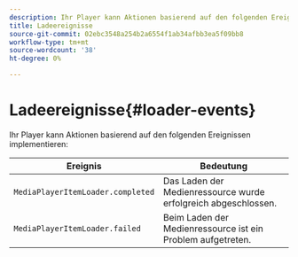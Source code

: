 ```yaml
---
description: Ihr Player kann Aktionen basierend auf den folgenden Ereignissen implementieren
title: Ladeereignisse
source-git-commit: 02ebc3548a254b2a6554f1ab34afbb3ea5f09bb8
workflow-type: tm+mt
source-wordcount: '38'
ht-degree: 0%

---
```


# Ladeereignisse{#loader-events}

Ihr Player kann Aktionen basierend auf den folgenden Ereignissen implementieren:

| Ereignis | Bedeutung |
|---|---|
| `MediaPlayerItemLoader.completed` | Das Laden der Medienressource wurde erfolgreich abgeschlossen. |
| `MediaPlayerItemLoader.failed` | Beim Laden der Medienressource ist ein Problem aufgetreten. |
